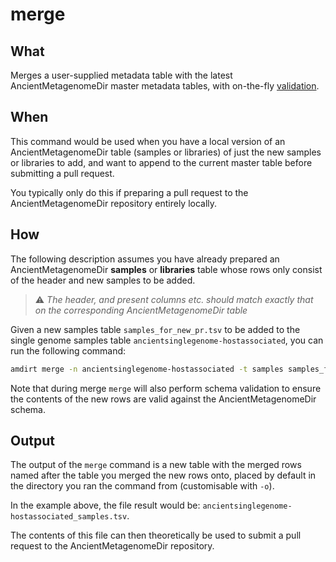# merge

## What

Merges a user-supplied metadata table with the latest AncientMetagenomeDir master metadata tables, with on-the-fly [validation](/how_to/validate).

## When

This command would be used when you have a local version of an AncientMetagenomeDir table (samples or libraries) of just the new samples or libraries to add, and want to append to the current master table before submitting a pull request.

You typically only do this if preparing a pull request to the AncientMetagenomeDir repository entirely locally.

## How

The following description assumes you have already prepared an AncientMetagenomeDir **samples** or **libraries** table whose rows only consist of the header and new samples to be added.

> ⚠️ _The header, and present columns etc. should match exactly that on the corresponding AncientMetagenomeDir table_

Given a new samples table `samples_for_new_pr.tsv` to be added to the single genome samples table `ancientsinglegenome-hostassociated`, you can run the following command:

```bash
amdirt merge -n ancientsinglegenome-hostassociated -t samples samples_for_new_pr.tsv
```

Note that during merge `merge` will also perform schema validation to ensure the contents of the new rows are valid against the AncientMetagenomeDir schema.

## Output

The output of the `merge` command is a new table with the merged rows named after the table you merged the new rows onto, placed by default in the directory you ran the command from (customisable with `-o`).

In the example above, the file result would be: `ancientsinglegenome-hostassociated_samples.tsv`.

The contents of this file can then theoretically be used to submit a pull request to the AncientMetagenomeDir repository.
